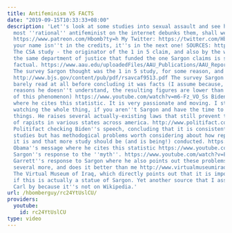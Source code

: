 ```yaml
---
title: Antifeminism VS FACTS
date: "2019-09-15T10:33:33+08:00"
description: 'Let''s look at some studies into sexual assault and see how the smartest,
  most ''rational'' antifeminist on the internet debunks them, shall we? My Patreon:
  https://www.patreon.com/Hbomb?ty=h My Twitter: https://twitter.com/Hbomberguy If
  your name isn''t in the credits, it''s in the next one! SOURCES: https://www.ncjrs.gov/pdffiles1/nij/grants/221153.pdf
  The CSA study - the originator of the 1 in 5 claim, and also by the way funded by
  the same department of justice that funded the one Sargon claims is somehow more
  factual. https://www.aau.edu/uploadedFiles/AAU_Publications/AAU_Reports/Sexual_Assault_Campus_Survey/AAU_Campus_Climate_Survey_12_14_15.pdf
  The survey Sargon thought was the 1 in 5 study, for some reason, and also misreads
  http://www.bjs.gov/content/pub/pdf/rsavcaf9513.pdf The survey Sargon most likely
  barely read at all before concluding it was facts (I assume because, for methodological
  reasons he doesn''t understand, the resulting figures are lower than the other studies
  of this phenomenon) https://www.youtube.com/watch?v=m6-Fz_VO_Ss Biden''s speech
  where he cites this statistic. It is very passionate and moving. I strongly recommend
  watching the whole thing, if you aren''t Sargon and have the time to actually watch
  things. He raises several actually-existing laws that still prevent the prosecution
  of rapists in various states across america. http://www.politifact.com/truth-o-meter/article/2014/may/02/are-20-percent-women-sexually-assaulted-they-gradu/
  Politifact checking Biden''s speech, concluding that it is consistent with other
  studies but has methodogical problems worth considering about how representative
  it is and that more study should be (and is being!) conducted. https://www.youtube.com/watch?v=NEx-qyZAmqs
  Obama''s message where he cites this statistic https://www.youtube.com/watch?v=paa106OqXD4
  Sargon''s response to the ''myth''. https://www.youtube.com/watch?v=Ekq3OLRz1ls
  Garrett''s response to Sargon where he also points out these problems, along with
  several more, and does it better than me http://www.virtualmuseumiraq.cnr.it/homeENG.htm
  The Virtual Museum of Iraq, which directly points out that it is impossible to tell
  if this is actually a statue of Sargon. Yet another source that I assume passed
  Carl by because it''s not on Wikipedia.'
url: /hbomberguy/rc24YtUslCU/
providers:
  youtube:
    id: rc24YtUslCU
type: video
---
```

